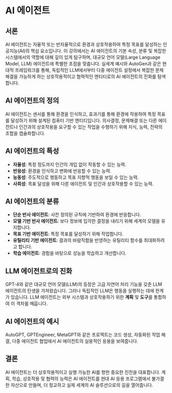 # AI 에이전트

## 서론

AI 에이전트는 자율적 또는 반자율적으로 환경과 상호작용하여 특정 목표를 달성하는 인공지능(AI)의 핵심 요소입니다. 이 강의에서는 AI 에이전트의 기본 속성, 분류 및 복잡한 시스템에서의 역할에 대해 깊이 있게 탐구하며, 대규모 언어 모델(Large Language Model, LLM) 에이전트에 특별한 초점을 맞춥니다. 실세계 예시와 AutoGen과 같은 현대적 프레임워크를 통해, 독립적인 LLM에서부터 다중 에이전트 설정에서 복잡한 문제 해결을 가능하게 하는 상호작용적이고 협력적인 엔티티로의 AI 에이전트의 진화를 탐색합니다.

## AI 에이전트의 정의

AI 에이전트는 센서를 통해 환경을 인식하고, 효과기를 통해 환경에 작용하여 특정 목표를 달성하기 위해 설계된 컴퓨터 기반 엔티티입니다. 의사결정, 문제해결 또는 다른 에이전트나 인간과의 상호작용을 요구할 수 있는 작업을 수행하기 위해 지식, 능력, 전략의 조합을 캡슐화합니다.

## AI 에이전트의 특성

- **자율성**: 특정 정도까지 인간의 개입 없이 작동할 수 있는 능력.
- **반응성**: 환경을 인식하고 변화에 반응할 수 있는 능력.
- **능동성**: 주도적으로 행동하고 목표 지향적 행동을 보일 수 있는 능력.
- **사회성**: 목표 달성을 위해 다른 에이전트 및 인간과 상호작용할 수 있는 능력.

## AI 에이전트의 분류

- **단순 반사 에이전트**: 사전 정의된 규칙에 기반하여 환경에 반응합니다.
- **모델 기반 반사 에이전트**: 보다 정보에 입각한 결정을 내리기 위해 세계의 모델을 유지합니다.
- **목표 기반 에이전트**: 특정 목표를 달성하기 위해 작업합니다.
- **유틸리티 기반 에이전트**: 결과의 바람직함을 반영하는 유틸리티 함수를 최대화하려고 합니다.
- **학습 에이전트**: 경험을 바탕으로 성능을 학습하고 개선합니다.

## LLM 에이전트로의 진화

GPT-4와 같은 대규모 언어 모델(LLM)의 등장은 고급 자연어 처리 기능을 갖춘 LLM 에이전트의 탄생을 가져왔습니다. 그러나 독립적인 LLM은 행동을 실행하는 데에 한계가 있습니다. LLM 에이전트는 외부 시스템과 상호작용하기 위한 **계획** 및 **도구**를 통합하여 이 격차를 메웁니다.

## AI 에이전트의 예시

AutoGPT, GPTEngineer, MetaGPT와 같은 프로젝트는 코드 생성, 자동화된 작업 해결, 다중 에이전트 협업에서 AI 에이전트의 실용적인 응용을 보여줍니다.

## 결론

AI 에이전트는 더 상호작용적이고 실행 가능한 AI를 향한 중요한 진전을 대표합니다. 계획, 학습, 상호작용 및 협력의 능력은 AI 에이전트를 현대 AI 응용 프로그램에서 불가결한 자산으로 만들며, 더 정교하고 실제 세계의 AI 솔루션으로의 길을 열어줍니다.
